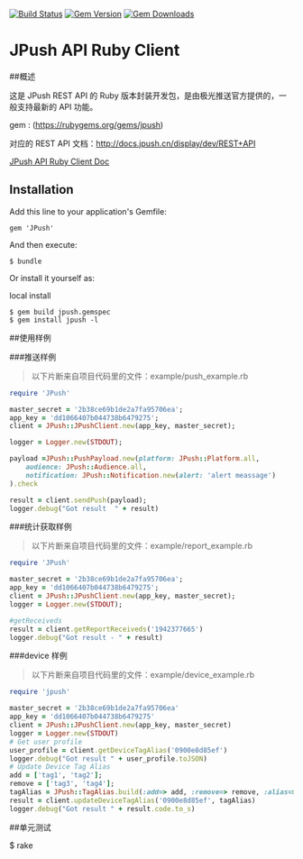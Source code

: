 [![Build Status](https://travis-ci.org/jpush/jpush-api-ruby-client.svg?branch=master)](https://travis-ci.org/jpush/jpush-api-ruby-client)
[![Gem Version](https://badge.fury.io/rb/jpush.svg)](https://rubygems.org/gems/jpush)
[![Gem Downloads](http://ruby-gem-downloads-badge.herokuapp.com/jpush)](https://rubygems.org/gems/jpush)


# JPush API Ruby Client

##概述

这是 JPush REST API 的 Ruby 版本封装开发包，是由极光推送官方提供的，一般支持最新的 API 功能。

gem : (https://rubygems.org/gems/jpush)

对应的 REST API 文档：<http://docs.jpush.cn/display/dev/REST+API>  

[JPush API Ruby Client Doc](http://www.rdoc.info/github/jpush/jpush-api-ruby-client/master/frames)

## Installation

Add this line to your application's Gemfile:

    gem 'JPush'

And then execute:

    $ bundle

Or install it yourself as:


local install

    $ gem build jpush.gemspec
    $ gem install jpush -l


##使用样例

###推送样例

> 以下片断来自项目代码里的文件：example/push_example.rb

```ruby
require 'JPush'

master_secret = '2b38ce69b1de2a7fa95706ea';
app_key = 'dd1066407b044738b6479275';
client = JPush::JPushClient.new(app_key, master_secret);

logger = Logger.new(STDOUT);

payload =JPush::PushPayload.new(platform: JPush::Platform.all,
    audience: JPush::Audience.all,
    notification: JPush::Notification.new(alert: 'alert meassage')
).check

result = client.sendPush(payload);
logger.debug("Got result  " + result)

``` 

###统计获取样例

> 以下片断来自项目代码里的文件：example/report_example.rb

```ruby
require 'JPush'

master_secret = '2b38ce69b1de2a7fa95706ea';
app_key = 'dd1066407b044738b6479275';
client = JPush::JPushClient.new(app_key, master_secret);
logger = Logger.new(STDOUT);

#getReceiveds
result = client.getReportReceiveds('1942377665')
logger.debug("Got result - " + result)
```

###device 样例

> 以下片断来自项目代码里的文件：example/device_example.rb

```ruby
require 'jpush'

master_secret = '2b38ce69b1de2a7fa95706ea'
app_key = 'dd1066407b044738b6479275'
client = JPush::JPushClient.new(app_key, master_secret)
logger = Logger.new(STDOUT)
# Get user profile
user_profile = client.getDeviceTagAlias('0900e8d85ef')
logger.debug("Got result " + user_profile.toJSON)
# Update Device Tag Alias
add = ['tag1', 'tag2'];
remove = ['tag3', 'tag4'];
tagAlias = JPush::TagAlias.build(:add=> add, :remove=> remove, :alias=> 'alias1')
result = client.updateDeviceTagAlias('0900e8d85ef', tagAlias)
logger.debug("Got result " + result.code.to_s)
```

##单元测试 

$ rake 

